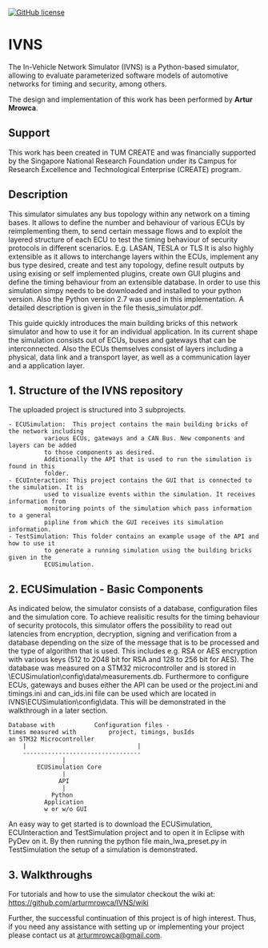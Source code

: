 [![GitHub license](https://img.shields.io/badge/license-MIT-blue.svg)](https://github.com/PhilippMundhenk/IVNS/blob/master/LICENSE)

# IVNS
The In-Vehicle Network Simulator (IVNS) is a Python-based simulator, allowing to evaluate parameterized software models of automotive networks for timing and security, among others.

The design and implementation of this work has been performed by **Artur Mrowca**.

## Support
This work has been created in TUM CREATE and was financially supported by the Singapore National Research Foundation under its Campus for Research Excellence and Technological Enterprise (CREATE) program.

## Description

This simulator simulates any bus topology within any network on a timing bases. It allows to define 
the number and behaviour of various ECUs by reimplementing them, to send certain message flows and to 
exploit the layered structure of each ECU to test the timing behaviour of security protocols in
different scenarios.
E.g. LASAN, TESLA or TLS
It is also highly extensible as it allows to interchange layers within the ECUs, implement any bus
type desired, create and test any topology, define result outputs by using exising or self implemented 
plugins, create own GUI plugins and define the timing behaviour from an extensible database.
In order to use this simulation simpy needs to be downloaded and installed to your python version. Also the 
Python version 2.7 was used in this implementation.
A detailed description is given in the file thesis_simulator.pdf.


This guide quickly introduces the main building bricks of this network simulator and how to use it 
for an individual application. 
In its current shape the simulation consists out of ECUs, buses and gateways that can be 
interconnected. Also the ECUs themselves consist of layers including a physical, data link and
a transport layer, as well as a communication layer and a application layer.


## 1. Structure of the IVNS repository

The uploaded project is structured into 3 subprojects.

	- ECUSimulation:  This project contains the main building bricks of the network including
			  various ECUs, gateways and a CAN Bus. New components and layers can be added
			  to those components as desired.
			  Additionally the API that is used to run the simulation is found in this
			  folder.
	- ECUInteraction: This project contains the GUI that is connected to the simulation. It is
			  used to visualize events within the simulation. It receives information from
			  monitoring points of the simulation which pass information to a general
			  pipline from which the GUI receives its simulation information.
	- TestSimulation: This folder contains an example usage of the API and how to use it
			  to generate a running simulation using the building bricks given in the
			  ECUSimulation.

## 2. ECUSimulation - Basic Components

As indicated below, the simulator consists of a database, configuration files and the simulation core.
To achieve realisitic results for the timing behaviour of security protocols, this simulator offers the
possibility to read out latencies from encryption, decryption, signing and verification from a database
depending on the size of the message that is to be processed and the type of algorithm that is used. This
includes e.g. RSA or AES encryption with various keys (512 to 2048 bit for RSA and 128 to 256 bit for AES).
The database was measured on a STM32 microcontroller and is stored in \ECUSimulation\config\data\measurements.db.
Furthermore to configure ECUs, gateways and buses either the API can be used or the project.ini and timings.ini and 
can_ids.ini file can be used which are located in IVNS\ECUSimulation\config\data. This will be demonstrated in the 
walkthrough in a later section.

	Database with 			Configuration files - 
	times measured with 		project, timings, busIds	
	an STM32 Microcontroller		
		|								|	
		---------------------------------
			       |
			ECUSimulation Core
			       |
			      API
			       |
			    Python 
			  Application 
			  w or w/o GUI

An easy way to get started is to download the ECUSimulation, ECUInteraction and TestSimulation project and to open it in Eclipse with 
PyDev on it. By then running the python file main_lwa_preset.py in TestSimulation the setup of a simulation is demonstrated.


## 3. Walkthroughs

For tutorials and how to use the simulator checkout the wiki at: https://github.com/arturmrowca/IVNS/wiki

Further, the successful continuation of this project is of high interest. Thus, if you need any assistance with setting up or implementing your project please contact us at arturmrowca@gmail.com. 



